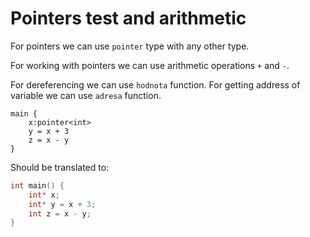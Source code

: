 # Pointers test and arithmetic

For pointers we can use `pointer` type with any other type. 

For working with pointers we can use arithmetic operations `+` and `-`.

For dereferencing we can use `hodnota` function.
For getting address of variable we can use `adresa` function.


```
main {
    x:pointer<int>
    y = x + 3
    z = x - y
}
```
Should be translated to:
```c
int main() {
    int* x;
    int* y = x + 3;
    int z = x - y;
}
```
